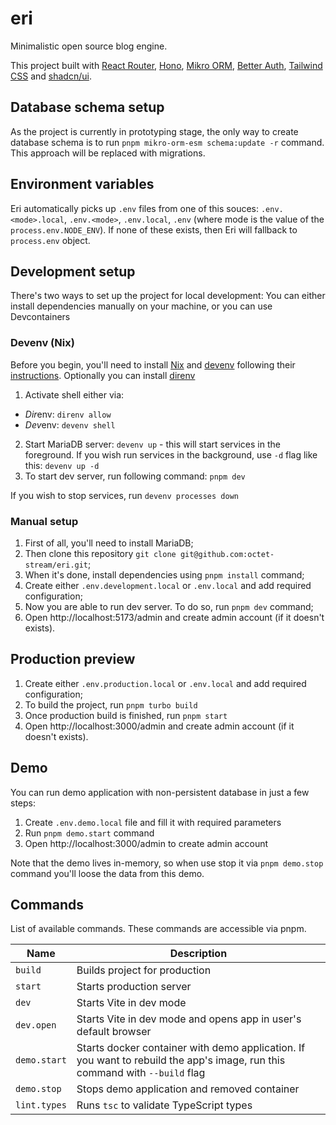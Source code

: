 # eri

Minimalistic open source blog engine.

This project built with [React Router](https://reactrouter.com/), [Hono](https://hono.dev), [Mikro ORM](https://mikro-orm.io/), [Better Auth](https://www.better-auth.com/), [Tailwind CSS](https://tailwindcss.com/docs) and [shadcn/ui](https://ui.shadcn.com/).

## Database schema setup

As the project is currently in prototyping stage, the only way to create database schema is to run `pnpm mikro-orm-esm schema:update -r` command.
This approach will be replaced with migrations.

## Environment variables

Eri automatically picks up `.env` files from one of this souces: `.env.<mode>.local`, `.env.<mode>`, `.env.local`, `.env` (where mode is the value of the `process.env.NODE_ENV`).
If none of these exists, then Eri will fallback to `process.env` object.

## Development setup

There's two ways to set up the project for local development: You can either install dependencies manually on your machine, or you can use Devcontainers

### Devenv (Nix)

Before you begin, you'll need to install [Nix](https://nixos.org/) and [devenv](https://devenv.sh/) following their [instructions](https://devenv.sh/getting-started/#installation).
Optionally you can install [direnv](https://direnv.net/)

1. Activate shell either via:
  * *Dir*env: `direnv allow`
  * *Dev*env: `devenv shell`
2. Start MariaDB server: `devenv up` - this will start services in the foreground. If you wish run services in the background, use `-d` flag like this: `devenv up -d`
3. To start dev server, run following command: `pnpm dev`

If you wish to stop services, run `devenv processes down`

<!-- TODO: Activate devcontainers in devenv, verify everything is working and uncomment these lines -->
<!-- ### Devcontainers

1. Install [Devcontainers](https://marketplace.visualstudio.com/items?itemName=ms-vscode-remote.remote-containers) extension to your VSCode
2. Once you've installed, you'll be prompted to "Reopen the folter in a container" or you can clone the repository in Docker volume for [better I/O performance](https://code.visualstudio.com/docs/devcontainers/containers#_quick-start-open-a-git-repository-or-github-pr-in-an-isolated-container-volume). If you're not prompted, then open command palette and choose "Dev Containers: Open Folder in Container" command.

Alternatively you can use [Devcontainers CLI](https://github.com/devcontainers/cli). For that you'll need:

1. Install the CLI;
2. Open the project's root in your terminal;
3. Run the `devcontainer up --workspace-folder .` command. This will spin up a docker container for local development. Note that to install dependencies and run npm scripts (via pnpm) you'll need to use Devcontainer CLI.

Check out VSCode documentation to learn more: https://code.visualstudio.com/docs/devcontainers/containers -->

### Manual setup

1. First of all, you'll need to install MariaDB;
2. Then clone this repository `git clone git@github.com:octet-stream/eri.git`;
3. When it's done, install dependencies using `pnpm install` command;
4. Create either `.env.development.local` or `.env.local` and add required configuration;
5. Now you are able to run dev server. To do so, run `pnpm dev` command;
6. Open http://localhost:5173/admin and create admin account (if it doesn't exists).

## Production preview

1. Create either `.env.production.local` or `.env.local` and add required configuration;
2. To build the project, run `pnpm turbo build`
3. Once production build is finished, run `pnpm start`
4. Open http://localhost:3000/admin and create admin account (if it doesn't exists).

## Demo

You can run demo application with non-persistent database in just a few steps:

1. Create `.env.demo.local` file and fill it with required parameters
2. Run `pnpm demo.start` command
3. Open http://localhost:3000/admin to create admin account

Note that the demo lives in-memory, so when use stop it via `pnpm demo.stop` command you'll loose the data from this demo.

## Commands

List of available commands. These commands are accessible via pnpm.

| Name                | Description                                                                                                                 |
|---------------------|-----------------------------------------------------------------------------------------------------------------------------|
| `build`             | Builds project for production                                                                                               |
| `start`             | Starts production server                                                                                                    |
| `dev`               | Starts Vite in dev mode                                                                                                     |
| `dev.open`          | Starts Vite in dev mode and opens app in user's default browser                                                             |
| `demo.start`        | Starts docker container with demo application. If you want to rebuild the app's image, run this command with `--build` flag |
| `demo.stop`         | Stops demo application and removed container                                                                                |
| `lint.types`        | Runs `tsc` to validate TypeScript types                                                                                     |
